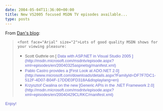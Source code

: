 ```yaml
---
date: 2004-05-04T11:36:00+00:00
title: New VS2005 focused MSDN TV episodes available...
type: posts
---
```

From [Dan's blog](http://blogs.msdn.com/danielfe/archive/2004/05/03/125078.aspx):

<blockquote dir="ltr" style="MARGIN-RIGHT: 0px">

    <font face="Arial" size="2">Lots of good quality MSDN shows for your viewing pleasure:


  <ul>
    <li>
      <font face="Arial" size="2">Scott Guthrie on  [ <font face="Arial" color="#6666cc" size="2">Data with ASP.NET in Visual Studio 2005 ](http://msdn.microsoft.com/msdntv/episode.aspx?xml=episodes/en/20040325aspnetsg/manifest.xml)  <li>
        <font face="Arial" size="2">Pablo Castro provides a [<font face="Arial" color="#6666cc" size="2">First Look at ADO.NET 2.0](http://www.microsoft.com/downloads/details.aspx?FamilyId=DF7F7DC1-512F-4D07-B04F-17DDE0FD318A&displaylang=en) <li>
          <font face="Arial" size="2">Krzysztof Cwalina on the new [<font face="Arial" color="#6666cc" size="2">Generic APIs in the .NET Framework 2.0](http://msdn.microsoft.com/msdntv/episode.aspx?xml=episodes/en/20040429CLRKC/manifest.xml)
        </li>
      </li>
    </li>
  </ul>
</blockquote>

<p dir="ltr">
  Enjoy!
